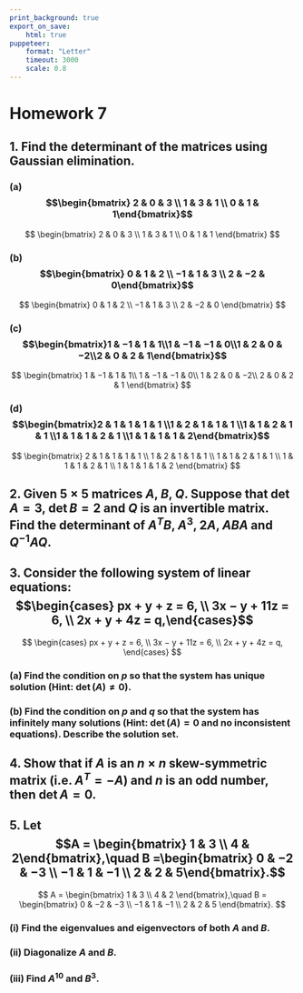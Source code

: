 ```yaml
---
print_background: true
export_on_save:
    html: true
puppeteer:
    format: "Letter"
    timeout: 3000
    scale: 0.8
---
```


# Homework 7


## 1. Find the determinant of the matrices using Gaussian elimination.


### (a) $$\begin{bmatrix}    2 & 0 & 3 \\    1 & 3 & 1 \\    0 & 1 & 1\end{bmatrix}$$

$$
\begin{bmatrix}
    2 & 0 & 3 \\
    1 & 3 & 1 \\
    0 & 1 & 1
\end{bmatrix}
$$

### (b) $$\begin{bmatrix}    0 & 1 & 2 \\    −1 & 1 & 3 \\    2 & −2 & 0\end{bmatrix}$$

$$
\begin{bmatrix}
    0 & 1 & 2 \\
    −1 & 1 & 3 \\
    2 & −2 & 0
\end{bmatrix}
$$

### (c\)$$\begin{bmatrix}1 & −1 & 1 & 1\\1 & −1 & −1 & 0\\1 & 2 & 0 & −2\\2 & 0 & 2 & 1\end{bmatrix}$$
$$
\begin{bmatrix}
1 & −1 & 1 & 1\\
1 & −1 & −1 & 0\\
1 & 2 & 0 & −2\\
2 & 0 & 2 & 1
\end{bmatrix}
$$


### (d)$$\begin{bmatrix}2 & 1 & 1 & 1 & 1 \\1 & 2 & 1 & 1 & 1 \\1 & 1 & 2 & 1 & 1 \\1 & 1 & 1 & 2 & 1 \\1 & 1 & 1 & 1 & 2\end{bmatrix}$$

$$
\begin{bmatrix}
2 & 1 & 1 & 1 & 1 \\
1 & 2 & 1 & 1 & 1 \\
1 & 1 & 2 & 1 & 1 \\
1 & 1 & 1 & 2 & 1 \\
1 & 1 & 1 & 1 & 2
\end{bmatrix}
$$

## 2. Given $5\times5$ matrices $A$, $B$, $Q$. Suppose that $\det A = 3$, $\det B = 2$ and $Q$ is an invertible matrix. Find the determinant of $A^TB$, $A^3$, $2A$, $ABA$ and $Q^{−1}AQ$.


## 3. Consider the following system of linear equations: $$\begin{cases}    px + y + z = 6, \\    3x − y + 11z = 6, \\    2x + y + 4z = q,\end{cases}$$

$$
\begin{cases}
    px + y + z = 6, \\
    3x − y + 11z = 6, \\
    2x + y + 4z = q,
\end{cases}
$$

### (a) Find the condition on $p$ so that the system has unique solution (Hint: $\det(A) \neq 0$).

### (b) Find the condition on $p$ and $q$ so that the system has infinitely many solutions (Hint: $\det(A) = 0$ and no inconsistent equations). Describe the solution set.

## 4. Show that if $A$ is an $n \times n$ skew-symmetric matrix (i.e. $A^T = −A$) and $n$ is an odd number, then $\det A = 0$.


## 5. Let $$A = \begin{bmatrix}    1 & 3 \\    4 & 2\end{bmatrix},\quad B =\begin{bmatrix}    0 & −2 & −3 \\    −1 & 1 & −1 \\    2 & 2 & 5\end{bmatrix}.$$

$$
A = \begin{bmatrix}
    1 & 3 \\
    4 & 2
\end{bmatrix},\quad B =
\begin{bmatrix}
    0 & −2 & −3 \\
    −1 & 1 & −1 \\
    2 & 2 & 5
\end{bmatrix}.
$$


### (i) Find the eigenvalues and eigenvectors of both $A$ and $B$.
### (ii) Diagonalize $A$ and $B$.
### (iii) Find $A^{10}$ and $B^3$.
